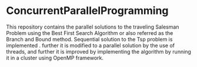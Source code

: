 # ConcurrentParallelProgramming
This repository contains the parallel solutions to the traveling Salesman Problem using the Best First Search Algorithm or also referred as the Branch and Bound method.
Sequential solution to the Tsp problem is implemented .
further it is modified to a parallel solution by the use of threads,
and further it is improved by implementing the algorithm by running it in a cluster using OpenMP framework.

